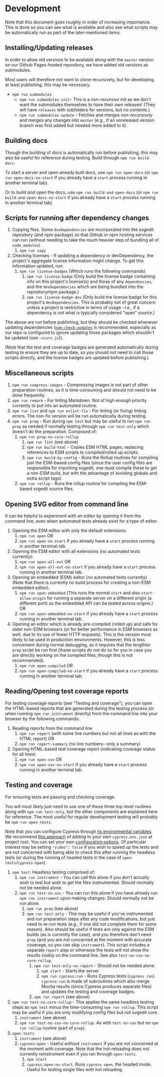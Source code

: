 # Development

Note that this document goes roughly in order of increasing importance. This
is done so you can see what is available and also see what scripts may be
automatically run as part of the later-mentioned items.

## Installing/Updating releases

In order to allow old versions to be available along with the `master` version
on our Github Pages-hosted repository, we have added old versions as submodules.

Most users will therefore not want to clone recursively, but for developing,
at least publishing, this may be necessary.

- `npm run submodules`
    - `npm run submodules-init`- This is a *non-recursive* init as we don't
        want the submodules themselves to have their own releases!
        (They will have `releases` with subfolders for versions, but
        no contents.)
    - `npm run submodules-update` - Fetches and merges *non-recursively* and
        merges any changes into `master` (e.g., if an unreleased version branch
        was first added but needed more added to it).

## Building docs

Though the building of docs is automatically run before publishing,
this may also be useful for reference during testing. Build through
`npm run build-docs`.

To start a server and open already built docs, use `npm run open-docs` (or
`npm run open-docs-no-start` if you already have a `start` process
running in another terminal tab).

Or to build *and* open the docs, use `npm run build-and-open-docs` (or
`npm run build-and-open-docs-no-start` if you already have a `start` process
running in another terminal tab).

## Scripts for running after dependency changes

1. Copying files. Some `devDependencies` are incorporated into the svgedit
    repository (and npm package) so that Github or npm hosting services
    can run (without needing to take the much heavier step of bundling all of
    `node_modules`).
    1. `npm run copy`
1. Checking licenses - If updating a dependency or devDependency,
    the project's aggregate license information might change. To get
    this information updated, run:
    1. `npm run license-badges` (Which runs the following commands)
        1. `npm run license-badge` (Only build the license badge containing
            info on this project's license(s) and those of any `dependencies`,
            and the `devDependencies` which are being bundled into the
            repository/npm package.)
        1. `npm run license-badge-dev` (Only build the license badge for this
            project's `devDependencies`. This is probably not of great concern
            unless a project is restrictive in terms of usage--i.e., if a
            dependency is not what is typically considered "open" source.)

The above are run before publishing, but they should be checked whenever
updating dependencies ([`npm-check-updates`](https://github.com/tjunnone/npm-check-updates)
is recommended, especially as our repo is configured to ignore updating
those packages which shouldn't be updated (see `.ncurc.js`)).

(Note that the test and coverage badges are generated automatically during
testing to ensure they are up to date, so you should not need to call those
scripts directly, and the license badges are updated before publishing.)

## Miscellaneous scripts

1. `npm run compress-images` - Compressing images is not part of other
    preparation routines, as it is time-consuming and should not need
    to be done frequently.
1. `npm run remark` - For linting Markdown. Not of high enough priority
    currently to put into an automated routine.
1. `npm run lint` and `npm run eslint-fix` - For linting (or fixing)
    linting errors. The non-fix version will be run automatically during
    testing.
1. `npm run prep` - Run during `npm test` but may be useful to run
    `npm run prep` as needed if normally testing through
    `npm run test-only` which doesn't do the preparation. Composed of:
    1. `npm run prep-no-core-rollup`
        1. `npm run lint` (see above)
        1. `npm run build-html` - Copies ESM HTML pages, replacing references
            to ESM scripts to compiled/rolled up scripts.
        1. `npm run build-by-config` - Runs the Rollup routines for
            compiling just the ESM-based config files (since the user
            config files are responsible for importing svgedit, one must
            compile these to get a non-ESM build, but with the advantage
            of avoiding globals and extra script tags).
    1. `npm run rollup` - Runs the rollup routine for compiling the ESM-based
        svgedit source files.

## Opening SVG editor from command line

It can be helpful to experiment with an editor by opening it from the command
line, even when automated tests already exist for a type of editor.

1. Opening the ESM editor with only the default extensions:
    1. `npm run open` OR
    1. `npm run open-no-start` if you already have a `start`
        process running in another terminal tab.
1. Opening the ESM editor with all extensions (no automated tests currently):
    1. `npm run open-all-ext` OR
    1. `npm run open-all-ext-no-start` if you already have a `start`
        process running in another terminal tab.
1. Opening an embedded (ESM) editor (no automated tests currently) (Note
    that there is currently no build process for creating a non-ESM
    embedded editor).
    1. `npm run open-embedded` (This runs the normal `start` and also
        `start-allow-origin` for running a separate server on a different
        origin (a different port) so the embedded API can be tested
        across origins.) OR
    1. `npm run open-embedded-no-start` if you already have a `start`
        process running in another terminal tab.
1. Opening an editor which is already pre-compiled (rolled up) and safe
    for older non-ESM browsers (or for better performance in ESM browsers
    as well, due to its use of fewer HTTP requests). This is the version
    most likely to be used in production environments. However, this is
    less convenient during normal debugging, as it requires that the
    lengthier `prep` script be run first (these scripts do not do so
    for you in case you are directly working on the compiled files,
    though this is not recommended).
    1. `npm run open-compiled` OR
    1. `npm run open-compiled-no-start` if you already have a `start`
        process running in another terminal tab.

## Reading/Opening test coverage reports

For testing coverage reports (see "Testing and coverage"), you can open
the HTML-based reports that are generated during the testing process (or
when running `npm run instrument` directly) from the command line into your
browser by the following commands:

1. Reading reports from the command line
    1. `npm run report` (with some line numbers but not all lines as
        with the HTML report) OR
    1. `npm run report-summary` (no line numbers--only a summary)
1. Opening HTML-based test coverage report (indicating coverage status
    for all lines)
    1. `npm run open-cov` OR
    1. `npm run open-cov-no-start` if you already have a `start`
        process running in another terminal tab.

## Testing and coverage

For ensuring tests are passing and checking coverage.

You will most likely just need to use one of these three top-level
routines along with `npm run test-only`, but the other components are explained
here for reference. The most useful for regular development testing will probably
be `npm run open-tests`.

Note that you can configure Cypress through [its environmental variables](https://docs.cypress.io/guides/guides/environment-variables.html#Setting).
We recommend [this approach](https://docs.cypress.io/guides/guides/environment-variables.html#Option-2-cypress-env-json)
of adding to your own `cypress.env.json` at project root. You can set
your own [configuration options](https://docs.cypress.io/guides/references/configuration.html#Options).
Of particular interest may be setting `"video": false` if you wish to speed
up the tests and are not concerned with being able to check this after
running the headless tests (or during the running of headed tests in the
case of `open-tests`/`cypress:open`).

1. `npm test`. Headless testing comprised of:
    1. `npm run instrument` - You can call this alone if you don't
        actually wish to test but wish to get the files instrumented.
        Should normally not be needed alone.
    1. `npm run test-no-cov` - You can run this alone if you have already
        run `npm run instrument` upon making changes. Should normally
        not be run alone.
        1. `npm run prep` (see above)
        1. `npm run test-only` - This may be useful if you've instrumented and
            run preparation steps after any code modifications, but just
            need to re-run tests (e.g., if one did not complete them for
            some reason). Also should be useful if tests are only against
            the ESM builds (as is currently the case), and you therefore
            don't need `prep` (and you are not concerned at the moment with
            accurate coverage, so you can skip `instrument`). This script
            includes a separate `report` step or otherwise the tests will
            not show the results visibly on the command line. See also
            `test-no-cov-no-core-rollup`.
            1. `npm run test-only-no-report` - Should not be needed alone.
                1. `npm start` - Starts the server
                1. `npm run cypress:run` - Runs Cypress tests (`cypress run`).
                    `cypress:run` is made of subroutines which also merge
                    Mocha results (since Cypress produces separate files)
                    and updates the testing and coverage badges.
            1. `npm run report` (see above)
1. `npm run test-no-core-rollup` - This applies the same headless testing
    steps as `npm test` minus the time-consuming `npm run rollup`. This
    script may be useful if you are only modifying config files but not
    svgedit core.
    1. `instrument` (see above)
    1. `npm run test-no-cov-no-core-rollup`. As with `test-no-cov` but no
        `npm run rollup` routine (part of `prep`).
1. `open-tests`
    1. `instrument` (see above)
    1. `cypress:open` - Useful without `instrument` if you are not concerned
        at the moment with coverage. Note that the hot-reloading does not
        currently reinstrument even if you ran through `open-tests`.
        1. `npm start`
        1. `cypress:open-no-start`. Runs `cypress open`, the headed mode. Useful
            for testing single files with hot reloading.
